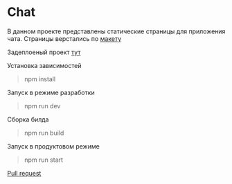 # Сhat

В данном проекте представлены статические страницы для приложения чата.
Страницы верстались по [макету](https://www.figma.com/file/jF5fFFzgGOxQeB4CmKWTiE/Chat_external_link?node-id=0%3A1)

Задеплоеный проект [тут](https://mvchat.netlify.app/)

Установка зависимостей
> npm install

Запуск в режиме разработки
> npm run dev


Сборка билда
> npm run build


Запуск в продуктовом режиме
> npm run start

[Pull request](https://github.com/VasiukovMaks/middle.messenger.praktikum.yandex/pull/2)
